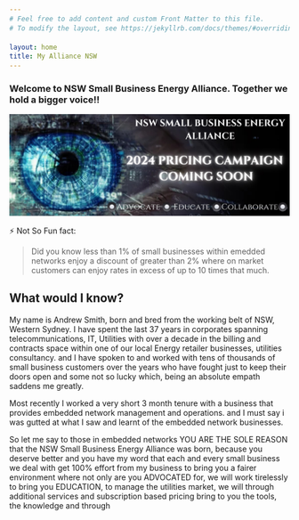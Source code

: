 ```yaml
---
# Feel free to add content and custom Front Matter to this file.
# To modify the layout, see https://jekyllrb.com/docs/themes/#overriding-theme-defaults

layout: home
title: My Alliance NSW
---
```

### Welcome to NSW Small Business Energy Alliance. Together we hold a bigger voice!!

![NSW Small Business Energy Alliance. Uniting for Fair Energy Prices & Success. Advocate Educate Collaborate.](/assets/Banner.jpg)

⚡ Not So Fun fact:
> Did you know less than 1% of small businesses within emedded networks enjoy a discount of greater than 2% where on market customers can enjoy rates in excess of up to 10 times that much.

## What would I know?
My name is Andrew Smith, born and bred from the working belt of NSW, Western Sydney. I have spent the last 37 years in corporates spanning telecommunications, IT, Utilities with over a decade in the billing and contracts space within one of our local Energy retailer businesses, utilities consultancy. and I have spoken to and worked with tens of thousands of
small business customers over the years who have fought just to keep their doors open and some not so lucky which, being an absolute empath saddens me greatly.

Most recently I worked a very short 3 month tenure with a business that provides embedded network management and operations. and I must say i was gutted at what I saw and learnt of the embedded network businesses.

So let me say to those in embedded networks YOU ARE THE SOLE REASON that the NSW Small Business Energy Alliance was born, because you deserve better and you have my word that
each and every small business we deal with get 100% effort from my business to bring you a fairer environment where not only are you ADVOCATED for, we will work tirelessly to bring you EDUCATION, to manage the utilities market, we will through additional services and subscription based pricing bring to you the tools, the knowledge and through

